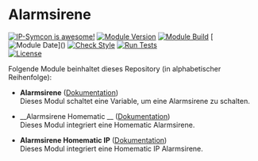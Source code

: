 # Alarmsirene

[![IP-Symcon is awesome!](https://img.shields.io/badge/IP--Symcon-6.1-blue.svg)](https://www.symcon.de)
[![Module Version](https://img.shields.io/badge/Module_Version-7.0-blue.svg)]()
[![Module Build](https://img.shields.io/badge/Module_Build-1-blue.svg)]()
[![Module Date](https://img.shields.io/badge/Module_Date-20220908_(08.09.2022)-blue.svg)]()  
[![Check Style](https://github.com/ubittner/_Alarmsirene/workflows/Check%20Style/badge.svg)](https://github.com/ubittner/_Alarmsirene/actions)
[![Run Tests](https://github.com/ubittner/_Alarmsirene/workflows/Run%20Tests/badge.svg)](https://github.com/ubittner/_Alarmsirene/actions)  
[![License](https://img.shields.io/badge/License-CC%20BY--NC--SA%204.0-green.svg)](https://creativecommons.org/licenses/by-nc-sa/4.0/)

Folgende Module beinhaltet dieses Repository (in alphabetischer Reihenfolge):

- __Alarmsirene__ ([Dokumentation](Alarmsirene))  
  Dieses Modul schaltet eine Variable, um eine Alarmsirene zu schalten.

- __Alarmsirene Homematic __ ([Dokumentation](AlarmsireneHomematic))  
  Dieses Modul integriert eine Homematic Alarmsirene.

- __Alarmsirene Homematic IP__ ([Dokumentation](AlarmsireneHomematicIP))  
  Dieses Modul integriert eine Homematic IP Alarmsirene.
